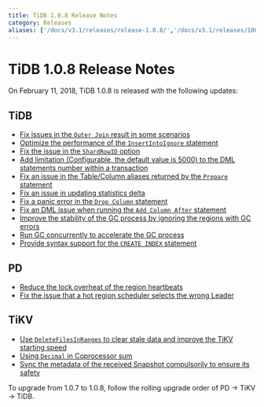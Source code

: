 ```yaml
---
title: TiDB 1.0.8 Release Notes
category: Releases
aliases: ['/docs/v3.1/releases/release-1.0.8/','/docs/v3.1/releases/108/']
---
```


# TiDB 1.0.8 Release Notes

On February 11, 2018, TiDB 1.0.8 is released with the following updates:

## TiDB

- [Fix issues in the `Outer Join` result in some scenarios](https://github.com/pingcap/tidb/pull/5712)
- [Optimize the performance of the `InsertIntoIgnore` statement](https://github.com/pingcap/tidb/pull/5738)
- [Fix the issue in the `ShardRowID` option](https://github.com/pingcap/tidb/pull/5751)
- [Add limitation (Configurable, the default value is 5000) to the DML statements number within a transaction](https://github.com/pingcap/tidb/pull/5754)
- [Fix an issue in the Table/Column aliases returned by the `Prepare` statement](https://github.com/pingcap/tidb/pull/5776)
- [Fix an issue in updating statistics delta](https://github.com/pingcap/tidb/pull/5787)
- [Fix a panic error in the `Drop Column` statement](https://github.com/pingcap/tidb/pull/5805)
- [Fix an DML issue when running the `Add Column After` statement](https://github.com/pingcap/tidb/pull/5818)
- [Improve the stability of the GC process by ignoring the regions with GC errors](https://github.com/pingcap/tidb/pull/5815)
- [Run GC concurrently to accelerate the GC process](https://github.com/pingcap/tidb/pull/5850)
- [Provide syntax support for the `CREATE INDEX` statement](https://github.com/pingcap/tidb/pull/5853)

## PD

- [Reduce the lock overheat of the region heartbeats](https://github.com/pingcap/pd/pull/932)
- [Fix the issue that a hot region scheduler selects the wrong Leader](https://github.com/pingcap/pd/pull/939)

## TiKV

- [Use `DeleteFilesInRanges` to clear stale data and improve the TiKV starting speed](https://github.com/pingcap/tikv/pull/2740)
- [Using `Decimal` in Coprocessor sum](https://github.com/pingcap/tikv/pull/2754)
- [Sync the metadata of the received Snapshot compulsorily to ensure its safety](https://github.com/pingcap/tikv/pull/2758)

To upgrade from 1.0.7 to 1.0.8, follow the rolling upgrade order of PD -> TiKV -> TiDB.
